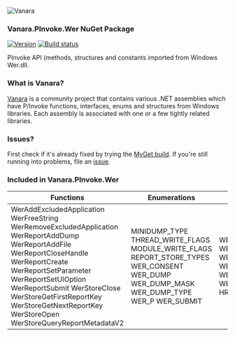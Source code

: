 ﻿![Vanara](https://raw.githubusercontent.com/dahall/Vanara/master/docs/icons/VanaraHeading.png)
### **Vanara.PInvoke.Wer NuGet Package**
[![Version](https://img.shields.io/nuget/v/Vanara.PInvoke.Wer?label=NuGet&style=flat-square)](https://github.com/dahall/Vanara/releases)
[![Build status](https://github.com/dahall/Vanara/actions/workflows/cibuild.yml/badge.svg?branch=master)](https://github.com/dahall/Vanara/actions/workflows/cibuild.yml)

PInvoke API (methods, structures and constants imported from Windows Wer.dll.

### **What is Vanara?**

[Vanara](https://github.com/dahall/Vanara) is a community project that contains various .NET assemblies which have P/Invoke functions, interfaces, enums and structures from Windows libraries. Each assembly is associated with one or a few tightly related libraries.

### **Issues?**

First check if it's already fixed by trying the [MyGet build](https://www.myget.org/feed/Packages/vanara).
If you're still running into problems, file an [issue](https://github.com/dahall/Vanara/issues).

### **Included in Vanara.PInvoke.Wer**

Functions | Enumerations | Structures
--- | --- | ---
WerAddExcludedApplication WerFreeString WerRemoveExcludedApplication WerReportAddDump WerReportAddFile WerReportCloseHandle WerReportCreate WerReportSetParameter WerReportSetUIOption WerReportSubmit WerStoreClose WerStoreGetFirstReportKey WerStoreGetNextReportKey WerStoreOpen WerStoreQueryReportMetadataV2  | MINIDUMP_TYPE THREAD_WRITE_FLAGS MODULE_WRITE_FLAGS REPORT_STORE_TYPES WER_CONSENT WER_DUMP WER_DUMP_MASK WER_DUMP_TYPE WER_P WER_SUBMIT       | WER_DUMP_CUSTOM_OPTIONS WER_EXCEPTION_INFORMATION WER_REPORT_INFORMATION WER_REPORT_METADATA_V2 WER_REPORT_PARAMETER WER_REPORT_SIGNATURE HREPORT HREPORTSTORE        
